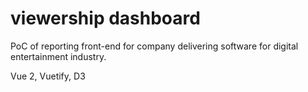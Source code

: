 # viewership dashboard

PoC of reporting front-end for company delivering software for digital entertainment industry.

Vue 2, Vuetify, D3

